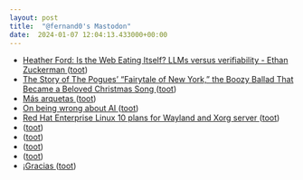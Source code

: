 ```yaml
---
layout: post
title:  "@fernand0's Mastodon"
date:  2024-01-07 12:04:13.433000+00:00
---
```

*  [Heather Ford: Is the Web Eating Itself? LLMs versus verifiability - Ethan Zuckerman ](https://ethanzuckerman.com/2023/10/10/heather-ford-is-the-web-eating-itself-llms-versus-verifiability) ([toot](https://mastodon.social/@fernand0/111714569645063261))
*  [The Story of The Pogues’ “Fairytale of New York,” the Boozy Ballad That Became a Beloved Christmas Song ](https://www.openculture.com/2023/12/the-story-of-the-pogues-fairytale-of-new-york-the-boozy-ballad-that-became-a-beloved-christmas-song.htm) ([toot](https://mastodon.social/@fernand0/111714410717482585))
*  [Más arquetas ](https://www.flickr.com/photos/fernand0/53418890432) ([toot](https://mastodon.social/@fernand0/111714341102851567))
*  [On being wrong about AI ](https://scottaaronson.blog/?p=767) ([toot](https://mastodon.social/@fernand0/111714264172690942))
*  [Red Hat Enterprise Linux 10 plans for Wayland and Xorg server ](https://www.redhat.com/en/blog/rhel-10-plans-wayland-and-xorg-serve) ([toot](https://mastodon.social/@fernand0/111714019313974369))
*  [ ](https://mastodon.social/users/fernand0/statuses/111713814597946148/activity) ([toot](https://mastodon.social/users/fernand0/statuses/111713814597946148/activity))
*  [ ](https://social.hispabot.freemyip.com/@hispa) ([toot](https://mastodon.social/@fernand0/111713536872798290))
*  [ ](https://mastodon.social/users/fernand0/statuses/111713536168718192/activity) ([toot](https://mastodon.social/users/fernand0/statuses/111713536168718192/activity))
*  [ ](https://mas.to/@Odiseo79) ([toot](https://mastodon.social/@fernand0/111713535106470013))
*  [¡Gracias  ](https://mastodon.social/@pjorge) ([toot](https://mastodon.social/@fernand0/111713449555179877))
